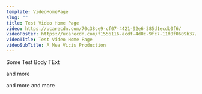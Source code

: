 ```yaml
---
template: VideoHomePage
slug: ""
title: Test Video Home Page
video: https://ucarecdn.com/70c38ce9-cf07-4421-92e6-385d1ecdb0f6/
videoPoster: https://ucarecdn.com/f1556116-acdf-4d0c-9fc7-11f0f0609b37/
videoTitle: Test Video Home Page
videoSubTitle: A Mea Vicis Production
---
```

Some Test Body TExt

and more 

and more and more